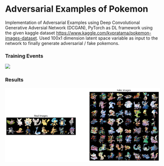 # Adversarial Examples of Pokemon
Implementation of Adversarial Examples using Deep Convolutional Generative Adversial Network (DCGAN), PyTorch as DL framework using the given kaggle dataset https://www.kaggle.com/kvpratama/pokemon-images-dataset. Used 100x1 dimension latent space variable as input to the network to finally generate adversarial / fake pokemons.

### Training Events 
![](/training-phases.gif)
### Results 
![](/result.png)

